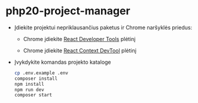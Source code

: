 # php20-project-manager

- Įdiekite projektui nepriklausančius paketus ir Chrome naršyklės priedus:

  - Chrome įdiekite [React Developer Tools](https://chrome.google.com/webstore/detail/react-developer-tools/fmkadmapgofadopljbjfkapdkoienihi) plėtinį

  - Chrome įdiekite [React Context DevTool](https://chrome.google.com/webstore/detail/react-context-devtool/oddhnidmicpefilikhgeagedibnefkcf) plėtinį

- Įvykdykite komandas projekto kataloge

  ```bash
  cp .env.example .env
  composer install
  npm install
  npm run dev
  composer start
  ```
